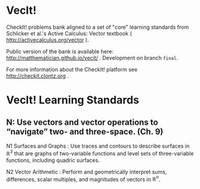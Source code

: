 # VecIt!

CheckIt! problems bank aligned to a set of "core" learning standards from Schlicker et al.'s Active Calculus: Vector textbook ( http://activecalculus.org/vector ).

Public version of the bank is available here: http://matthematician.github.io/vecit/ .
Development on branch `final`.

For more information about the CheckIt! platform see http://checkit.clontz.org .

# VecIt! Learning Standards

## N: Use vectors and vector operations to “navigate” two- and three-space. (Ch. 9)

N1 Surfaces and Graphs
: Use traces and contours to describe surfaces in $\mathbb{R}^3$ that are graphs of two-variable functions and level sets of three-variable functions, including quadric surfaces.

N2 Vector Arithmetic
: Perform and geometrically interpret sums, differences, scalar multiples, and magnitudes of vectors in $\mathbb{R}^n$.
